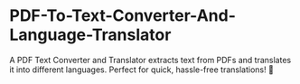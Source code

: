 # PDF-To-Text-Converter-And-Language-Translator
A PDF Text Converter and Translator extracts text from PDFs and translates it into different languages. Perfect for quick, hassle-free translations! 🚀
